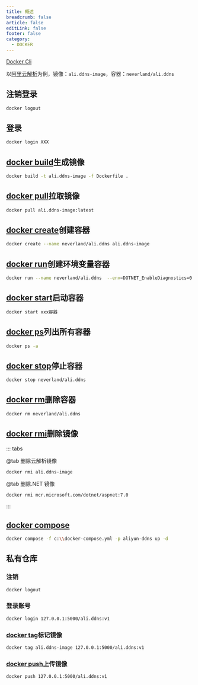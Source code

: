 ```yaml
---
title: 概述
breadcrumb: false
article: false
editLink: false
footer: false
category:
  - DOCKER
---
```


[Docker Cli](https://docs.docker.com/engine/reference/commandline/docker/)

以[阿里云解析](aliyun-ddns.md)为例，镜像：`ali.ddns-image`，容器：`neverland/ali.ddns`

## 注销登录

```bash
docker logout
```

## 登录

```bash
docker login XXX
```

## [docker build](https://docs.docker.com/engine/reference/commandline/build/)生成镜像

```bash
docker build -t ali.ddns-image -f Dockerfile .
```

## [docker pull](https://docs.docker.com/reference/cli/docker/image/pull/)拉取镜像

```bash
docker pull ali.ddns-image:latest
```

## [docker create](https://docs.docker.com/engine/reference/commandline/create/)创建容器

```bash
docker create --name neverland/ali.ddns ali.ddns-image
```

## [docker run](https://docs.docker.com/engine/reference/commandline/run/)创建环境变量容器

```bash
docker run --name neverland/ali.ddns  --env=DOTNET_EnableDiagnostics=0 --env=ALIKID=111 --env=ALIKSCT=111 --env=ALIDOMAIN=ilyl.life --env=ALITTL=600  -d ali.ddns-image
```

## [docker start](https://docs.docker.com/engine/reference/commandline/start/)启动容器

```bash
docker start xxx容器
```

## [docker ps](https://docs.docker.com/engine/reference/commandline/ps/)列出所有容器

```bash
docker ps -a
```

## [docker stop](https://docs.docker.com/engine/reference/commandline/stop/)停止容器

```bash
docker stop neverland/ali.ddns
```

## [docker rm](https://docs.docker.com/engine/reference/commandline/rm/)删除容器

```bash
docker rm neverland/ali.ddns
```

## [docker rmi](https://docs.docker.com/engine/reference/commandline/rmi/)删除镜像

::: tabs

@tab 删除云解析镜像

```bash
docker rmi ali.ddns-image
```

@tab 删除.NET 镜像

```bash
docker rmi mcr.microsoft.com/dotnet/aspnet:7.0
```

:::

## [docker compose](https://docs.docker.com/reference/cli/docker/compose/)

```bash
docker compose -f c:\\docker-compose.yml -p aliyun-ddns up -d
```

## 私有仓库

### 注销

```bash
docker logout
```

### 登录账号

```bash
docker login 127.0.0.1:5000/ali.ddns:v1
```

### [docker tag](https://docs.docker.com/engine/reference/commandline/tag/)标记镜像

```bash
docker tag ali.ddns-image 127.0.0.1:5000/ali.ddns:v1
```

### [docker push](https://docs.docker.com/engine/reference/commandline/push/)上传镜像

```bash
docker push 127.0.0.1:5000/ali.ddns:v1
```
